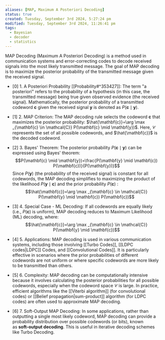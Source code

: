 ```yaml
---
aliases: [MAP, Maximum A Posteriori Decoding]
status: true
created: Tuesday, September 3rd 2024, 5:27:24 pm
modified: Tuesday, September 3rd 2024, 11:26:41 pm
tags:
  - Bayesian
  - decoder
  - statistics
---
```


MAP Decoding (Maximum A Posteriori Decoding) is a method used in communication systems and error-correcting codes to decode received signals into the most likely transmitted message. The goal of MAP decoding is to maximize the posterior probability of the transmitted message given the received signal.

- [0] 1. A Posteriori Probability [[Probability#^353427]]:
The term "a posteriori" refers to the probability of a hypothesis (in this case, the transmitted message) being true given observed evidence (the received signal). Mathematically, the posterior probability of a transmitted codeword $\mathbf{c}$ given the received signal $\mathbf{y}$ is denoted as $P(\mathbf{c} \mid \mathbf{y})$.

- [1] 2. MAP Criterion:
The MAP decoding rule selects the codeword $\mathbf{c}$ that maximizes the posterior probability:
$\hat{\mathbf{c}}=\arg \max _{\mathbf{c} \in \mathcal{C}} P(\mathbf{c} \mid \mathbf{y})$. Here, $\mathcal{C}$ represents the set of all possible codewords, and $\hat{\mathbf{c}}$ is the decoded codeword.

- [2] 3. Bayes' Theorem:
The posterior probability $P(\mathbf{c} \mid \mathbf{y})$ can be expressed using Bayes' theorem:
$$P(\mathbf{c} \mid \mathbf{y})=\frac{P(\mathbf{y} \mid \mathbf{c}) P(\mathbf{c})}{P(\mathbf{y})}$$
Since $P(\mathbf{y})$ (the probability of the received signal) is constant for all codewords, the MAP decoding simplifies to maximizing the product of the likelihood $P(\mathbf{y} \mid \mathbf{c})$ and the prior probability $P(\mathbf{c})$ :
$$\hat{\mathbf{c}}=\arg \max _{\mathbf{c} \in \mathcal{C}} P(\mathbf{y} \mid \mathbf{c}) P(\mathbf{c})$$

- [3] 4. Special Case - ML Decoding:
If all codewords are equally likely (i.e., $P(\mathbf{c})$ is uniform), MAP decoding reduces to Maximum Likelihood (ML) decoding, where:
$$\hat{\mathbf{c}}=\arg \max _{\mathbf{c} \in \mathcal{C}} P(\mathbf{y} \mid \mathbf{c})$$

- [4] 5. Applications:
MAP decoding is used in various communication systems, including those involving [[Turbo Codes]], [[LDPC codes|LDPC]] Codes, and [[Convolutional Codes]].
It is particularly effective in scenarios where the prior probabilities of different codewords are not uniform or where specific codewords are more likely to be transmitted than others.

- [5] 6. Complexity:
MAP decoding can be computationally intensive because it involves calculating the posterior probabilities for all possible codewords, especially when the codeword space $\mathcal{C}$ is large. In practice, efficient algorithms like the [[Viterbi algorithm]] (for convolutional codes) or [[Belief propagation|sum-product]] algorithm (for LDPC codes) are often used to approximate MAP decoding.

- [6] 7. Soft-Output MAP Decoding:
In some applications, rather than outputting a single most likely codeword, MAP decoding can provide a probability distribution over possible codewords (or bits), known as **soft-output decoding**. This is useful in iterative decoding schemes like Turbo Decoding.